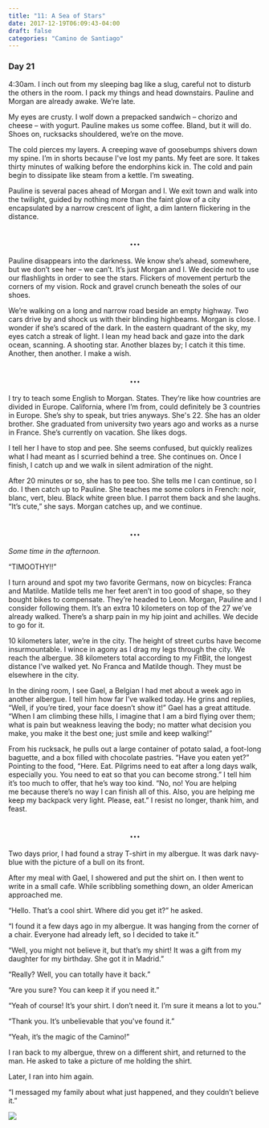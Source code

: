 ```yaml
---
title: "11: A Sea of Stars"
date: 2017-12-19T06:09:43-04:00
draft: false
categories: "Camino de Santiago"
---
```


### Day 21
4:30am. I inch out from my sleeping bag like a slug, careful not to disturb the others in the room. I pack my things and head downstairs. Pauline and Morgan are already awake. We’re late.

My eyes are crusty. I wolf down a prepacked sandwich – chorizo and cheese – with yogurt. Pauline makes us some coffee. Bland, but it will do. Shoes on, rucksacks shouldered, we’re on the move.

The cold pierces my layers. A creeping wave of goosebumps shivers down my spine. I’m in shorts because I've lost my pants. My feet are sore. It takes thirty minutes of walking before the endorphins kick in. The cold and pain begin to dissipate like steam from a kettle. I’m sweating.

Pauline is several paces ahead of Morgan and I. We exit town and walk into the twilight, guided by nothing more than the faint glow of a city encapsulated by a narrow crescent of light, a dim lantern flickering in the distance.
## <center>...</center>

Pauline disappears into the darkness. We know she’s ahead, somewhere, but we don’t see her – we can’t. It’s just Morgan and I. We decide not to use our flashlights in order to see the stars. Flickers of movement perturb the corners of my vision. Rock and gravel crunch beneath the soles of our shoes.

We’re walking on a long and narrow road beside an empty highway. Two cars drive by and shock us with their blinding highbeams. Morgan is close. I wonder if she’s scared of the dark. In the eastern quadrant of the sky, my eyes catch a streak of light. I lean my head back and gaze into the dark ocean, scanning. A shooting star. Another blazes by; I catch it this time. Another, then another. I make a wish.
## <center>...</center>

I try to teach some English to Morgan. States. They’re like how countries are divided in Europe. California, where I’m from, could definitely be 3 countries in Europe. She’s shy to speak, but tries anyways. She's 22. She has an older brother. She graduated from university two years ago and works as a nurse in France. She’s currently on vacation. She likes dogs.

I tell her I have to stop and pee. She seems confused, but quickly realizes what I had meant as I scurried behind a tree. She continues on. Once I finish, I catch up and we walk in silent admiration of the night.

After 20 minutes or so, she has to pee too. She tells me I can continue, so I do. I then catch up to Pauline. She teaches me some colors in French: noir, blanc, vert, bleu. Black white green blue. I parrot them back and she laughs. “It’s cute,” she says. Morgan catches up, and we continue.
## <center>...</center>


_Some time in the afternoon._

“TIMOOTHY!!”

I turn around and spot my two favorite Germans, now on bicycles: Franca and Matilde. Matilde tells me her feet aren’t in too good of shape, so they bought bikes to compensate. They’re headed to Leon. Morgan, Pauline and I consider following them. It’s an extra 10 kilometers on top of the 27 we’ve already walked. There’s a sharp pain in my hip joint and achilles. We decide to go for it.

10 kilometers later, we’re in the city. The height of street curbs have become insurmountable. I wince in agony as I drag my legs through the city. We reach the albergue. 38 kilometers total according to my FitBit, the longest distance I’ve walked yet. No Franca and Matilde though. They must be elsewhere in the city.

In the dining room, I see Gael, a Belgian I had met about a week ago in another albergue. I tell him how far I’ve walked today. He grins and replies, “Well, if you’re tired, your face doesn’t show it!” Gael has a great attitude. “When I am climbing these hills, I imagine that I am a bird flying over them; what is pain but weakness leaving the body; no matter what decision you make, you make it the best one; just smile and keep walking!”

From his rucksack, he pulls out a large container of potato salad, a foot-long baguette, and a box filled with chocolate pastries. “Have you eaten yet?” Pointing to the food, “Here. Eat. Pilgrims need to eat after a long days walk, especially you. You need to eat so that you can become strong.” I tell him it’s too much to offer, that he’s way too kind. “No, no! You are helping me because there’s no way I can finish all of this. Also, you are helping me keep my backpack very light. Please, eat.” I resist no longer, thank him, and feast.
## <center>...</center>

Two days prior, I had found a stray T-shirt in my albergue. It was dark navy-blue with the picture of a bull on its front.

After my meal with Gael, I showered and put the shirt on. I then went to write in a small cafe. While scribbling something down, an older American approached me.

“Hello. That’s a cool shirt. Where did you get it?” he asked.

“I found it a few days ago in my albergue. It was hanging from the corner of a chair. Everyone had already left, so I decided to take it.”

“Well, you might not believe it, but that’s my shirt! It was a gift from my daughter for my birthday. She got it in Madrid.”

“Really? Well, you can totally have it back.”

“Are you sure? You can keep it if you need it.”

“Yeah of course! It’s your shirt. I don’t need it. I’m sure it means a lot to you.”

“Thank you. It’s unbelievable that you've found it.”

“Yeah, it’s the magic of the Camino!”

I ran back to my albergue, threw on a different shirt, and returned to the man. He asked to take a picture of me holding the shirt.

Later, I ran into him again.

“I messaged my family about what just happened, and they couldn’t believe it.”

![](/../images/sea.jpg)